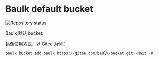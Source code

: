 # Baulk default bucket

[![Repository status](https://repology.org/badge/repository-big/baulk.svg)](https://repology.org/repository/baulk)


Baulk 默认 bucket.

镜像使用方式，以 Gitee 为例：

```powershell
baulk bucket add baulk https://gitee.com/baulk/bucket.git -MGit -R
```